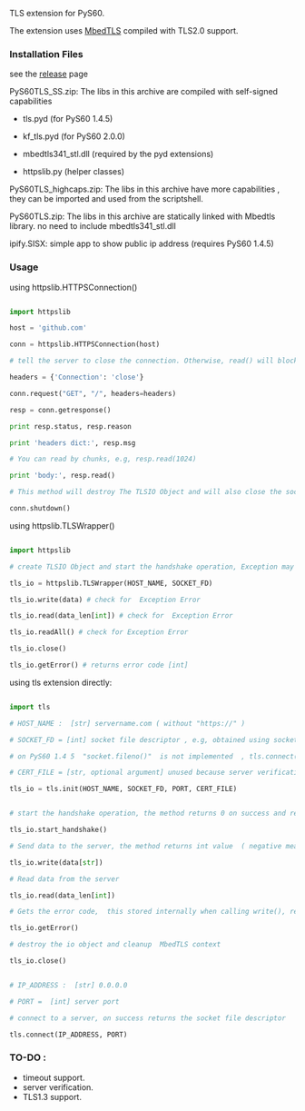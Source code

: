 TLS extension for  PyS60.

The extension uses [MbedTLS](https://github.com/JigokuMaster/Symbian-TLS-Patch) compiled with TLS2.0 support.

### Installation Files

see the [release](https://github.com/JigokuMaster/PyS60TLS/releases) page

PyS60TLS_SS.zip: The libs in this archive are compiled with self-signed capabilities


* tls.pyd (for PyS60 1.4.5)

* kf_tls.pyd (for PyS60 2.0.0)

* mbedtls341_stl.dll (required by the pyd extensions)

* httpslib.py (helper classes)

PyS60TLS_highcaps.zip: The libs in this archive have more capabilities , they can be imported and used from the scriptshell.

PyS60TLS.zip: The libs in this archive are statically linked with Mbedtls library. no need to include mbedtls341_stl.dll

ipify.SISX: simple app to show public ip address (requires PyS60 1.4.5)

###  Usage

using httpslib.HTTPSConnection()

```python

import httpslib

host = 'github.com'

conn = httpslib.HTTPSConnection(host)

# tell the server to close the connection. Otherwise, read() will block forever.

headers = {'Connection': 'close'}

conn.request("GET", "/", headers=headers)

resp = conn.getresponse()

print resp.status, resp.reason

print 'headers dict:', resp.msg

# You can read by chunks, e.g, resp.read(1024)

print 'body:', resp.read()

# This method will destroy The TLSIO Object and will also close the socket file descriptor.

conn.shutdown()

```

using httpslib.TLSWrapper()

```python

import httpslib

# create TLSIO Object and start the handshake operation, Exception may occur here.

tls_io = httpslib.TLSWrapper(HOST_NAME, SOCKET_FD)

tls_io.write(data) # check for  Exception Error

tls_io.read(data_len[int]) # check for  Exception Error

tls_io.readAll() # check for Exception Error

tls_io.close() 

tls_io.getError() # returns error code [int]

```

using  tls extension directly:

```python

import tls

# HOST_NAME :  [str] servername.com ( without "https://" )

# SOCKET_FD = [int] socket file descriptor , e.g, obtained using socket_object.fileno() , 

# on PyS60 1.4 5  "socket.fileno()"  is not implemented  , tls.connect() can be used instead.

# CERT_FILE = [str, optional argument] unused because server verification isn't implemented for now.

tls_io = tls.init(HOST_NAME, SOCKET_FD, PORT, CERT_FILE)


# start the handshake operation, the method returns 0 on success and returns negative number on error.

tls_io.start_handshake()

# Send data to the server, the method returns int value  ( negative means error) , 0 or greater means the number of written bytes

tls_io.write(data[str])

# Read data from the server

tls_io.read(data_len[int]) 

# Gets the error code,  this stored internally when calling write(), read(), start_handshake()

tls_io.getError()

# destroy the io object and cleanup  MbedTLS context

tls_io.close()


# IP_ADDRESS :  [str] 0.0.0.0

# PORT =  [int] server port

# connect to a server, on success returns the socket file descriptor 

tls.connect(IP_ADDRESS, PORT)

```

### TO-DO :
- timeout support.
- server verification.
- TLS1.3 support.
